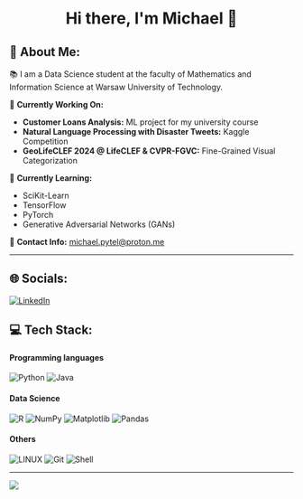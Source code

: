 <h1 align="center">
Hi there, I'm Michael 👋
</h1>

## 💫 About Me:
📚 I am a Data Science student at the faculty of Mathematics and Information Science at Warsaw University of Technology.

🔭 **Currently Working On:**
- **Customer Loans Analysis:** ML project for my university course
- **Natural Language Processing with Disaster Tweets:** Kaggle Competition
- **GeoLifeCLEF 2024 @ LifeCLEF & CVPR-FGVC:** Fine-Grained Visual Categorization

🌱 **Currently Learning:**
- SciKit-Learn
- TensorFlow
- PyTorch
- Generative Adversarial Networks (GANs)

💬 **Contact Info:** michael.pytel@proton.me

---
## 🌐 Socials:
[![LinkedIn](https://img.shields.io/badge/LinkedIn-%230077B5.svg?logo=linkedin&logoColor=white)](https://www.linkedin.com/in/micha%C5%82-pytel-5764b1257/) 

## 💻 Tech Stack:
#### Programming languages
![Python](https://img.shields.io/badge/python-3670A0?style=for-the-badge&logo=python&logoColor=ffdd54) 
![Java](https://img.shields.io/badge/java-%23ED8B00.svg?style=for-the-badge&logo=java&logoColor=white) 


#### Data Science
![R](https://img.shields.io/badge/r-%23276DC3.svg?style=for-the-badge&logo=r&logoColor=white) 
![NumPy](https://img.shields.io/badge/numpy-%23013243.svg?style=for-the-badge&logo=numpy&logoColor=white) 
![Matplotlib](https://img.shields.io/badge/Matplotlib-%23ffffff.svg?style=for-the-badge&logo=Matplotlib&logoColor=black)
![Pandas](https://img.shields.io/badge/pandas-%23150458.svg?style=for-the-badge&logo=pandas&logoColor=white) 


#### Others
![LINUX](https://img.shields.io/badge/Linux-FCC624?style=for-the-badge&logo=linux&logoColor=black) 
![Git](https://img.shields.io/badge/git-%23F05033.svg?style=for-the-badge&logo=git&logoColor=white)
![Shell](https://img.shields.io/badge/shell_script-%23121011.svg?style=for-the-badge&logo=gnu-bash&logoColor=white)


---
[![](https://visitcount.itsvg.in/api?id=Michael-Pytel&icon=8&color=12)](https://visitcount.itsvg.in)


